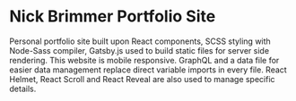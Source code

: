 # Nick Brimmer Portfolio Site

Personal portfolio site built upon React components, SCSS styling with Node-Sass compiler, Gatsby.js used to build static files for server side rendering. This website is mobile responsive. GraphQL and a data file for easier data management replace direct variable imports in every file. React Helmet, React Scroll and React Reveal are also used to manage specific details. 
